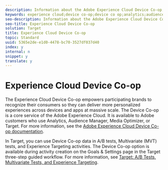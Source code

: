 ```yaml
---
description: Information about the Adobe Experience Cloud Device Co-op, a program that lets participants work together to better identify consumers across digital touch points while ensuring the highest level of privacy and transparency.
keywords: experience cloud;device co-op;device co op;analytics;audience manager;aam;media optimizer
seo-description: Information about the Adobe Experience Cloud Device Co-op, a program that lets participants work together to better identify consumers across digital touch points while ensuring the highest level of privacy and transparency.
seo-title: Experience Cloud Device Co-op
solution: Target
title: Experience Cloud Device Co-op
topic: Standard
uuid: 5365e2de-e1d0-4478-bc70-3527df037d40
index: y
internal: n
snippet: y
translate: y
---
```


# Experience Cloud Device Co-op

The Experience Cloud Device Co-op empowers participating brands to recognize their consumers so they can deliver more personalized experiences across devices and apps at massive scale. The Device Co-op is a core service of the Adobe Experience Cloud. It is available to Adobe customers who use Analytics, Audience Manager, Media Optimizer, or Target. For more information, see the [ Adobe Experience Cloud Device Co-op documentation](https://marketing.adobe.com/resources/help/en_US/mcdc/). 

In Target, you can use Device Co-op data in A/B tests, Multivariate (MVT) tests, and Experience Targeting activities. The Device Co-op option is available during activity creation on the Goals &amp; Settings page in the Target three-step guided workflow. For more information, see [ Target: A/B Tests, Multivariate Tests, and Experience Targeting](https://marketing.adobe.com/resources/help/en_US/mcdc/mcdc-target.html). 
